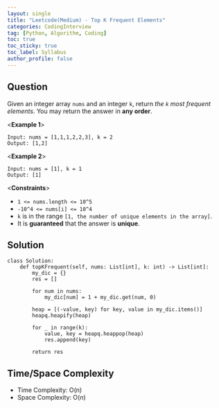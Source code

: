 ```yaml
---
layout: single
title: "Leetcode(Medium) - Top K Frequent Elements"
categories: CodingInterview
tag: [Python, Algorithm, Coding]
toc: true
toc_sticky: true
toc_label: Syllabus
author_profile: false
---
```


## Question

Given an integer array `nums` and an integer `k`, return _the `k` most frequent elements_. You may return the answer in **any order**.

<**Example 1**>

```
Input: nums = [1,1,1,2,2,3], k = 2
Output: [1,2]

```

<**Example 2**>

```
Input: nums = [1], k = 1
Output: [1]
```

<**Constraints**>

- `1 <= nums.length <= 10^5`
- `-10^4 <= nums[i] <= 10^4`
- `k` is in the range `[1, the number of unique elements in the array]`.
- It is **guaranteed** that the answer is **unique**.

## Solution

```
class Solution:
    def topKFrequent(self, nums: List[int], k: int) -> List[int]:
        my_dic = {}
        res = []

        for num in nums:
            my_dic[num] = 1 + my_dic.get(num, 0)

        heap = [(-value, key) for key, value in my_dic.items()]
        heapq.heapify(heap)

        for _ in range(k):
            value, key = heapq.heappop(heap)
            res.append(key)

        return res
```

## Time/Space Complexity

- Time Complexity: O(n)
- Space Complexity: O(n)
